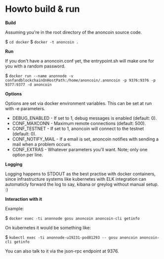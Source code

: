 Howto build & run
==================

**Build**

Assuming you're in the root directory of the anoncoin source code.

$ `cd docker`
$ `docker -t anoncoin .`

**Run**

If you don't have a anoncoin.conf yet, the entrypoint.sh will make one for you with a random password.

$ `docker run --name anonnode -v confandblockchainOnHostPath:/home/anoncoin/.anoncoin -p 9376:9376 -p 9377:9377 -d anoncoin`

**Options**

Options are set via docker environment variables. This can be set at run with -e parameters.

* DEBUG_ENABLED        - If set to 1, debug messages is enabled (default: 0).
* CONF_MAXCONN         - Maximum remote connections (default: 500).
* CONF_TESTNET         - If set to 1, anoncoin will connect to the testnet (default: 0).
* CONF_NOTIFY_MAIL     - If a email is set, anoncoin notifies with sending a mail when a problem occurs.
* CONF_EXTRAS          - Whatever parameters you'll want. Note; only one option per line.

**Logging**

Logging happens to STDOUT as the best practise with docker containers, since infrastructure systems like kubernetes with ELK integration can automaticly forward the log to say, kibana or greylog without manual setup. :)


**Interaction with it**

Example:

$ `docker exec -ti anonnode gosu anoncoin anoncoin-cli getinfo`

On kubernetes it would be something like:

$ `kubectl exec -ti anonnode-u19231-pod81293 -- gosu anoncoin anoncoin-cli getinfo`

You can also talk to it via the json-rpc endpoint at 9376.


